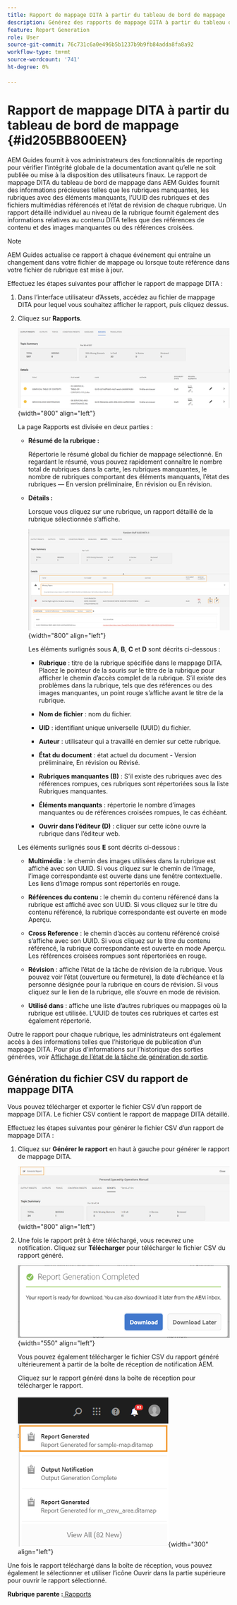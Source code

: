 ```yaml
---
title: Rapport de mappage DITA à partir du tableau de bord de mappage
description: Générez des rapports de mappage DITA à partir du tableau de bord de mappage dans AEM Guides. Découvrez comment générer le fichier CSV d’un rapport de mappage DITA.
feature: Report Generation
role: User
source-git-commit: 76c731c6a0e496b5b1237b9b9fb84adda8fa8a92
workflow-type: tm+mt
source-wordcount: '741'
ht-degree: 0%

---
```


# Rapport de mappage DITA à partir du tableau de bord de mappage {#id205BB800EEN}

AEM Guides fournit à vos administrateurs des fonctionnalités de reporting pour vérifier l’intégrité globale de la documentation avant qu’elle ne soit publiée ou mise à la disposition des utilisateurs finaux. Le rapport de mappage DITA du tableau de bord de mappage dans AEM Guides fournit des informations précieuses telles que les rubriques manquantes, les rubriques avec des éléments manquants, l’UUID des rubriques et des fichiers multimédias référencés et l’état de révision de chaque rubrique. Un rapport détaillé individuel au niveau de la rubrique fournit également des informations relatives au contenu DITA telles que des références de contenu et des images manquantes ou des références croisées.

>[!NOTE]
>
> AEM Guides actualise ce rapport à chaque événement qui entraîne un changement dans votre fichier de mappage ou lorsque toute référence dans votre fichier de rubrique est mise à jour.

Effectuez les étapes suivantes pour afficher le rapport de mappage DITA :

1. Dans l’interface utilisateur d’Assets, accédez au fichier de mappage DITA pour lequel vous souhaitez afficher le rapport, puis cliquez dessus.

1. Cliquez sur **Rapports**.

   ![](images/reports-page-uuid.png){width="800" align="left"}

   La page Rapports est divisée en deux parties :

   - **Résumé de la rubrique :**

     Répertorie le résumé global du fichier de mappage sélectionné. En regardant le résumé, vous pouvez rapidement connaître le nombre total de rubriques dans la carte, les rubriques manquantes, le nombre de rubriques comportant des éléments manquants, l’état des rubriques — En version préliminaire, En révision ou En révision.

   - **Détails :**

     Lorsque vous cliquez sur une rubrique, un rapport détaillé de la rubrique sélectionnée s’affiche.

     ![](images/detailed-report-uuid.png){width="800" align="left"}

     Les éléments surlignés sous **A**, **B**, **C** et **D** sont décrits ci-dessous :

      - **Rubrique** : titre de la rubrique spécifiée dans le mappage DITA. Placez le pointeur de la souris sur le titre de la rubrique pour afficher le chemin d’accès complet de la rubrique. S’il existe des problèmes dans la rubrique, tels que des références ou des images manquantes, un point rouge s’affiche avant le titre de la rubrique.

      - **Nom de fichier** : nom du fichier.

      - **UID** : identifiant unique universelle \(UUID\) du fichier.

      - **Auteur** : utilisateur qui a travaillé en dernier sur cette rubrique.

      - **État du document** : état actuel du document - Version préliminaire, En révision ou Révisé.

      - **Rubriques manquantes \(B\)** : S’il existe des rubriques avec des références rompues, ces rubriques sont répertoriées sous la liste Rubriques manquantes.

      - **Éléments manquants** : répertorie le nombre d’images manquantes ou de références croisées rompues, le cas échéant.

      - **Ouvrir dans l’éditeur \(D\)** : cliquer sur cette icône ouvre la rubrique dans l’éditeur web.


   Les éléments surlignés sous **E** sont décrits ci-dessous :

   - **Multimédia** : le chemin des images utilisées dans la rubrique est affiché avec son UUID. Si vous cliquez sur le chemin de l’image, l’image correspondante est ouverte dans une fenêtre contextuelle. Les liens d’image rompus sont répertoriés en rouge.

   - **Références du contenu** : le chemin du contenu référencé dans la rubrique est affiché avec son UUID. Si vous cliquez sur le titre du contenu référencé, la rubrique correspondante est ouverte en mode Aperçu.

   - **Cross Reference** : le chemin d’accès au contenu référencé croisé s’affiche avec son UUID. Si vous cliquez sur le titre du contenu référencé, la rubrique correspondante est ouverte en mode Aperçu. Les références croisées rompues sont répertoriées en rouge.

   - **Révision** : affiche l’état de la tâche de révision de la rubrique. Vous pouvez voir l’état \(ouverture ou fermeture\), la date d’échéance et la personne désignée pour la rubrique en cours de révision. Si vous cliquez sur le lien de la rubrique, elle s’ouvre en mode de révision.

   - **Utilisé dans** : affiche une liste d’autres rubriques ou mappages où la rubrique est utilisée. L’UUID de toutes ces rubriques et cartes est également répertorié.

Outre le rapport pour chaque rubrique, les administrateurs ont également accès à des informations telles que l’historique de publication d’un mappage DITA. Pour plus d’informations sur l’historique des sorties générées, voir [Affichage de l’état de la tâche de génération de sortie](generate-output-for-a-dita-map.md#viewing_output_history).

## Génération du fichier CSV du rapport de mappage DITA

Vous pouvez télécharger et exporter le fichier CSV d’un rapport de mappage DITA. Le fichier CSV contient le rapport de mappage DITA détaillé.

Effectuez les étapes suivantes pour générer le fichier CSV d’un rapport de mappage DITA :

1. Cliquez sur **Générer le rapport** en haut à gauche pour générer le rapport de mappage DITA.

   ![](images/generate-DITA-map-report.png){width="800" align="left"}

1. Une fois le rapport prêt à être téléchargé, vous recevrez une notification. Cliquez sur **Télécharger** pour télécharger le fichier CSV du rapport généré.

   ![](images/download-report-dialog.png){width="550" align="left"}


   Vous pouvez également télécharger le fichier CSV du rapport généré ultérieurement à partir de la boîte de réception de notification AEM.

   Cliquez sur le rapport généré dans la boîte de réception pour télécharger le rapport.

   ![](images/report-inbox--notification.png){width="300" align="left"}

Une fois le rapport téléchargé dans la boîte de réception, vous pouvez également le sélectionner et utiliser l’icône Ouvrir dans la partie supérieure pour ouvrir le rapport sélectionné.

**Rubrique parente :**[ Rapports](reports-intro.md)
